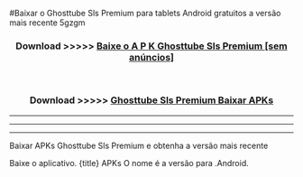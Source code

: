 #Baixar o Ghosttube Sls Premium   para tablets Android gratuitos a versão mais recente 5gzgm


<div align="center">
<h3>Download >>>>> <a href="https://pt-web.web.app/?pt= Ghosttube Sls Premium ">Baixe o A P K Ghosttube Sls Premium  [sem anúncios]</a></h3><br>

<h3>Download >>>>> <a href="https://pt-web.web.app/?pt= Ghosttube Sls Premium ">Ghosttube Sls Premium  Baixar APKs</a></h3>
</div>

----------------------------------------------------------

----------------------------------------------------------

----------------------------------------------------------

Baixar APKs Ghosttube Sls Premium  e obtenha a versão mais recente

Baixe o aplicativo. {title} APKs O nome é a versão para .Android.


